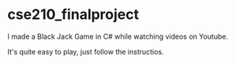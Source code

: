 # cse210_finalproject
I made a Black Jack Game in C# while watching videos on Youtube. 


It's quite easy to play, just follow the instructios.
